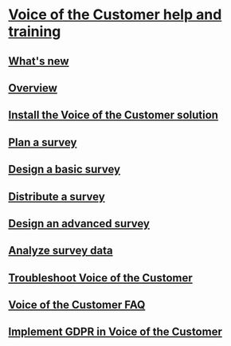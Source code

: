 # [Voice of the Customer help and training](help-hub.md)
## [What's new](monthly-updates-voc.md)
## [Overview](get-feedback-surveys.md)
## [Install the Voice of the Customer solution](install-solution.md)
## [Plan a survey](plan-survey.md)
## [Design a basic survey](design-basic-survey.md)
## [Distribute a survey](distribute-survey.md)
## [Design an advanced survey](design-advanced-survey.md)
## [Analyze survey data](analyze-survey-data.md)
## [Troubleshoot Voice of the Customer](troubleshoot.md)
## [Voice of the Customer FAQ](voc-faq.md)
## [Implement GDPR in Voice of the Customer](implement-gdpr.md)
